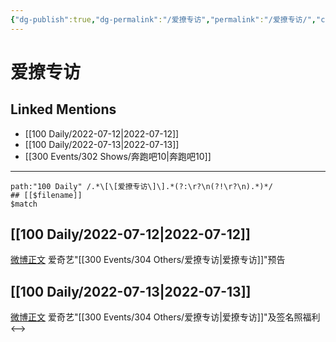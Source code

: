 ```yaml
---
{"dg-publish":true,"dg-permalink":"/爱撩专访","permalink":"/爱撩专访/","created":"2022-12-06T15:54:43.000+08:00","updated":"2023-04-10T17:11:31.434+08:00"}
---
```


# 爱撩专访

## Linked Mentions
- [[100 Daily/2022-07-12\|2022-07-12]]
- [[100 Daily/2022-07-13\|2022-07-13]]
- [[300 Events/302 Shows/奔跑吧10\|奔跑吧10]]


---

```expander
path:"100 Daily" /.*\[\[爱撩专访\]\].*(?:\r?\n(?!\r?\n).*)*/
## [[$filename]]
$match
```
## [[100 Daily/2022-07-12\|2022-07-12]]
[微博正文](https://weibo.com/1731986465/LBXhL8S53) 爱奇艺"[[300 Events/304 Others/爱撩专访\|爱撩专访]]"预告
## [[100 Daily/2022-07-13\|2022-07-13]]
[微博正文](https://weibo.com/1731986465/LC3XJxWPE) 爱奇艺"[[300 Events/304 Others/爱撩专访\|爱撩专访]]"及签名照福利
<-->